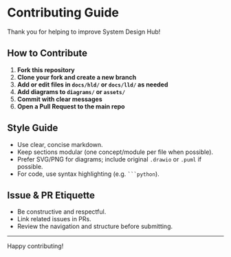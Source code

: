 # Contributing Guide

Thank you for helping to improve System Design Hub!

## How to Contribute

1. **Fork this repository**
2. **Clone your fork and create a new branch**
3. **Add or edit files in `docs/hld/` or `docs/lld/` as needed**
4. **Add diagrams to `diagrams/` or `assets/`**
5. **Commit with clear messages**
6. **Open a Pull Request to the main repo**

## Style Guide

- Use clear, concise markdown.
- Keep sections modular (one concept/module per file when possible).
- Prefer SVG/PNG for diagrams; include original `.drawio` or `.puml` if possible.
- For code, use syntax highlighting (e.g. ` ```python `).

## Issue & PR Etiquette

- Be constructive and respectful.
- Link related issues in PRs.
- Review the navigation and structure before submitting.

---

Happy contributing!
